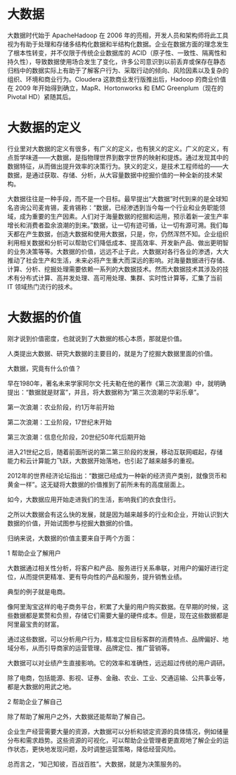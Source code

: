 # 大数据

大数据时代始于 ApacheHadoop 在 2006 年的亮相，开发人员和架构师将此工具视为有助于处理和存储多结构化数据和半结构化数据。企业在数据方面的理念发生了根本性转变，并不仅限于传统企业数据库的 ACID（原子性、一致性、隔离性和持久性），导致数据使用场合发生了变化，许多公司意识到以前丢弃或保存在静态归档中的数据实际上有助于了解客户行为、采取行动的倾向、风险因素以及复杂的组织、环境和商业行为。Cloudera 这款商业发行版推出后，Hadoop 的商业价值在 2009 年开始得到确立，MapR、Hortonworks 和 EMC Greenplum（现在的 Pivotal HD）紧随其后。

# 大数据的定义

行业里对大数据的定义有很多，有广义的定义，也有狭义的定义。广义的定义，有点哲学味道——大数据，是指物理世界到数字世界的映射和提炼。通过发现其中的数据特征，从而做出提升效率的决策行为。狭义的定义，是技术工程师给的——大数据，是通过获取、存储、分析，从大容量数据中挖掘价值的一种全新的技术架构。

大数据往往是一种手段，而不是一个目标。最早提出“大数据”时代到来的是全球知名咨询公司麦肯锡，麦肯锡称：“数据，已经渗透到当今每一个行业和业务职能领域，成为重要的生产因素。人们对于海量数据的挖掘和运用，预示着新一波生产率增长和消费者盈余浪潮的到来。”数据，让一切有迹可循，让一切有源可溯。我们每天都在产生数据，创造大数据和使用大数据，只是，你，仍然浑然不知。企业组织利用相关数据和分析可以帮助它们降低成本、提高效率、开发新产品、做出更明智的业务决策等等。大数据的价值，远远不止于此，大数据对各行各业的渗透，大大推动了社会生产和生活，未来必将产生重大而深远的影响。对海量数据进行存储、计算、分析、挖掘处理需要依赖一系列的大数据技术。然而大数据技术其涉及的技术有分布式计算、高并发处理、高可用处理、集群、实时性计算等，汇集了当前 IT 领域热门流行的技术。

# 大数据的价值

刚才说到价值密度，也就说到了大数据的核心本质，那就是价值。 

人类提出大数据、研究大数据的主要目的，就是为了挖掘大数据里面的价值。

大数据，究竟有什么价值？

早在1980年，著名未来学家阿尔文·托夫勒在他的著作《第三次浪潮》中，就明确提出：“数据就是财富”，并且，将大数据称为“第三次浪潮的华彩乐章”。

第一次浪潮：农业阶段，约1万年前开始

第二次浪潮：工业阶段，17世纪末开始

第三次浪潮：信息化阶段，20世纪50年代后期开始

进入21世纪之后，随着前面所说的第二第三阶段的发展，移动互联网崛起，存储能力和云计算能力飞跃，大数据开始落地，也引起了越来越多的重视。

2012年的世界经济论坛指出：“数据已经成为一种新的经济资产类别，就像货币和黄金一样”。这无疑将大数据的价值推到了前所未有的高度层面上。

如今，大数据应用开始走进我们的生活，影响我们的衣食住行。

之所以大数据会有这么快的发展，就是因为越来越多的行业和企业，开始认识到大数据的价值，开始试图参与挖掘大数据的价值。

归纳来说，大数据的价值主要来自于两个方面：

1 帮助企业了解用户

大数据通过相关性分析，将客户和产品、服务进行关系串联，对用户的偏好进行定位，从而提供更精准、更有导向性的产品和服务，提升销售业绩。

典型的例子就是电商。

像阿里淘宝这样的电子商务平台，积累了大量的用户购买数据。在早期的时候，这些数据都是累赘和负担，存储它们需要大量的硬件成本。但是，现在这些数据都是阿里最宝贵的财富。

通过这些数据，可以分析用户行为，精准定位目标客群的消费特点、品牌偏好、地域分布，从而引导商家的运营管理、品牌定位、推广营销等。

大数据可以对业绩产生直接影响。它的效率和准确性，远远超过传统的用户调研。

除了电商，包括能源、影视、证券、金融、农业、工业、交通运输、公共事业等，都是大数据的用武之地。

2 帮助企业了解自己

除了帮助了解用户之外，大数据还能帮助了解自己。

企业生产经营需要大量的资源，大数据可以分析和锁定资源的具体情况，例如储量分布和需求趋势。这些资源的可视化，可以帮助企业管理者更直观地了解企业的运作状态，更快地发现问题，及时调整运营策略，降低经营风险。

总而言之，“知己知彼，百战百胜”。大数据，就是为决策服务的。